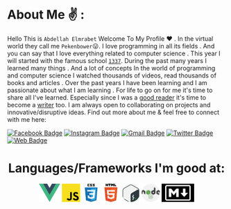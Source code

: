 # About Me ✌️ :
Hello This is `Abdellah Elmrabet` Welcome To My Profile ❤️ . 
In the virtual world they call me `Pekenbower`😛. 
I love programming in all its fields .
And you can say that I love everything related to computer science .
This year I will started with the famous school [`1337`](https://1337.ma/fr/). 
During the past many years I learned many things . And a lot of concepts In the world of programming and computer science
I watched thousands of videos, read thousands of books and articles . 
Over the past years I have been learning and I am passionate about what I am learning .
For life to go on for me it's time to share all I've learned. Especially since I was a [good reader](https://www.goodreads.com/elmrabetabdellah) it's time to become a [writer](https://www.abdellahelmrabet.com) too. I am always open to collaborating on projects and innovative/disruptive ideas. Find out more about me & feel free to connect with me here:

[![Facebook Badge](https://img.shields.io/badge/-Abdellah%20Elmrabet-informational?style=flat-square&logo=facebook&logoColor=white&link=https://www.facebook.com/Elmrabet0)](https://www.facebook.com/Elmrabet0/)
[![Instagram Badge](https://img.shields.io/badge/-Peken_Bower-purple?style=flat-square&logo=instagram&logoColor=white&link=https://instagram.com/Peken_Bower/)](https://instagram.com/Peken_Bower)
[![Gmail Badge](https://img.shields.io/badge/-mail@abdellahelmrabet.com-c14438?style=flat-square&logo=Gmail&logoColor=white&link=mailto:mail@abdellahelmrabet.com)](mailto:mail@abdellahelmrabet.com)
[![Twitter Badge](https://img.shields.io/badge/-Elmrabet_Abde-blue?style=flat-square&logo=Twitter&logoColor=white&link=https://twitter.com/Elmrabet_Abde)](https://twitter.com/Elmrabet_Abde)
[![Web Badge](https://img.shields.io/badge/-www.abdellahelmrabet.com-important?style=flat-square&logo=appveyor&logoColor=white&link=https://www.abdellahelrmabet.com)](https://abdellahelmrabet.com)

<h1 align="center"> Languages/Frameworks I'm good at: </h1>
<p align="center">
  <code><a href="https://vuejs.org/"><img alt="Vue" title="Vue" src="./assets/vue.png" height="42"></a></code>
  <code><a href="https://www.javascript.com/"><img alt="JavaScript" title="JavaScript" src="./assets/js.png" height="42"></a></code>
  <code><a href="https://www.w3.org/Style/CSS/Overview.en.html"><img alt="CSS 3" title="CSS 3" src="./assets/css.png" height="42"></a></code>
  <code><a href="https://developer.mozilla.org/fr/docs/Web/HTML"><img alt="HTML 5" title="HTML 5" src="./assets/html.png" height="42"></a></code>
  <code><a href="https://www.gnu.org/software/bash"><img alt="Bash" title="Bash" src="./assets/gnu-bash.png" height="42"></a></code>
  <code><a href="https://nodejs.org/en/"><img alt="Nodejs" title="Nodejs" src="./assets/nodejs.png" height="42"></a></code>
  <code><a href="https://daringfireball.net/projects/markdown"><img alt="Markdown" title="Markdown" src="./assets/markdown.png" height="42"></a></code>
</p>
<br>



